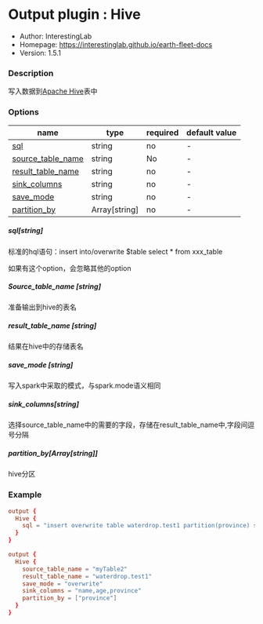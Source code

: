 # Output plugin : **Hive**

* Author: InterestingLab
* Homepage: https://interestinglab.github.io/earth-fleet-docs
* Version: 1.5.1

### Description

写入数据到[Apache Hive](https://hive.apache.org)表中

### Options

| name                                    | type          | required | default value |
| --------------------------------------- | ------------- | -------- | ------------- |
| [sql](#hql)                             | string        | no       | -             |
| [source_table_name](#source_table_name) | string        | No       | -             |
| [result_table_name](#result_table_name) | string        | no       | -             |
| [sink_columns](#sink_columns)           | string        | no       | -             |
| [save_mode](#save_mode)                 | string        | no       | -             |
| [partition_by](#partition_by)           | Array[string] | no       | -             |

##### sql[string]

标准的hql语句：insert into/overwrite $table  select * from xxx_table

如果有这个option，会忽略其他的option

##### Source_table_name [string]

准备输出到hive的表名

##### result_table_name [string]

结果在hive中的存储表名

##### save_mode [string]

写入spark中采取的模式，与spark.mode语义相同

##### sink_columns[string]

选择source_table_name中的需要的字段，存储在result_table_name中,字段间逗号分隔

##### partition_by[Array[string]]

hive分区

### Example

```conf
output {
  Hive {
    sql = "insert overwrite table waterdrop.test1 partition(province) select name,age,province from myTable2"
  }
}
```





```conf
output {
  Hive {
    source_table_name = "myTable2"
    result_table_name = "waterdrop.test1"
    save_mode = "overwrite"
    sink_columns = "name,age,province"
    partition_by = ["province"]
  }
}
```


